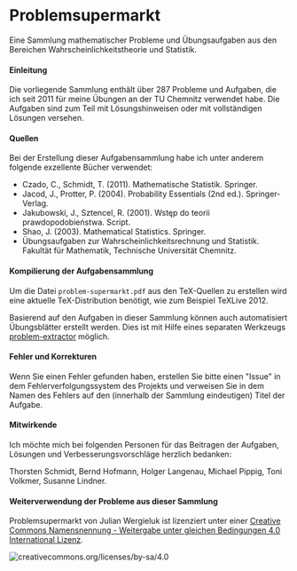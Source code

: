 Problemsupermarkt
=================

Eine Sammlung mathematischer Probleme und Übungsaufgaben aus den Bereichen
Wahrscheinlichkeitstheorie und Statistik.

#### Einleitung

Die vorliegende Sammlung enthält über 287 Probleme und Aufgaben, die ich seit
2011 für meine Übungen an der TU Chemnitz verwendet habe. Die Aufgaben sind zum
Teil mit Lösungshinweisen oder mit vollständigen Lösungen versehen. 

#### Quellen

Bei der Erstellung dieser Aufgabensammlung habe ich unter anderem folgende
exzellente Bücher verwendet:

* Czado, C., Schmidt, T. (2011). Mathematische Statistik. Springer.
* Jacod, J., Protter, P. (2004). Probability Essentials (2nd ed.). Springer-Verlag.
* Jakubowski, J., Sztencel, R. (2001). Wstęp do teorii prawdopodobieństwa. Script.
* Shao, J. (2003). Mathematical Statistics. Springer.
* Übungsaufgaben zur Wahrscheinlichkeitsrechnung und Statistik. Fakultät für
  Mathematik, Technische Universität Chemnitz. 

#### Kompilierung der Aufgabensammlung

Um die Datei `problem-supermarkt.pdf` aus den TeX-Quellen zu erstellen wird eine aktuelle
TeX-Distribution benötigt, wie zum Beispiel TeXLive 2012. 

Basierend auf den Aufgaben in dieser Sammlung können auch automatisiert
Übungsblätter erstellt werden. Dies ist mit Hilfe eines separaten Werkzeugs 
[problem-extractor](https://github.com/jwergieluk/problem-extractor)
möglich. 

#### Fehler und Korrekturen

Wenn Sie einen Fehler gefunden haben, erstellen Sie bitte einen "Issue" in dem
Fehlerverfolgungssystem des Projekts und verweisen Sie in dem Namen des Fehlers
auf den (innerhalb der Sammlung eindeutigen) Titel der Aufgabe. 

#### Mitwirkende

Ich möchte mich bei folgenden Personen für das Beitragen der Aufgaben, Lösungen und
Verbesserungsvorschläge herzlich bedanken: 

Thorsten Schmidt, Bernd Hofmann, Holger Langenau, Michael Pippig, Toni Volkmer,
Susanne Lindner.

#### Weiterverwendung der Probleme aus dieser Sammlung

Problemsupermarkt von Julian Wergieluk ist lizenziert unter einer [Creative
Commons Namensnennung - Weitergabe unter gleichen Bedingungen 4.0 International
Lizenz](http://creativecommons.org/licenses/by-sa/4.0/).

![creativecommons.org/licenses/by-sa/4.0](https://i.creativecommons.org/l/by-sa/4.0/88x31.png)

<!-- vim: set syntax=markdown: set spelllang=de: set spell: -->
